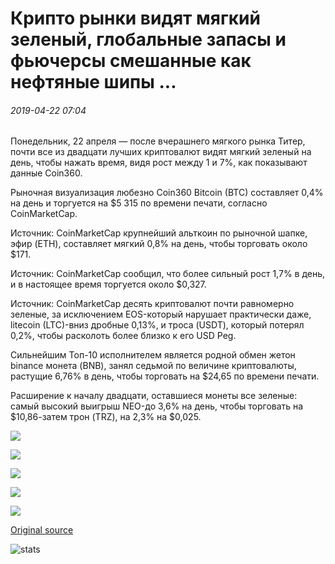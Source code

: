 # Крипто рынки видят мягкий зеленый, глобальные запасы и фьючерсы смешанные как нефтяные шипы ...

###### 2019-04-22 07:04

Понедельник, 22 апреля — после вчерашнего мягкого рынка Титер, почти все из двадцати лучших криптовалют видят мягкий зеленый на день, чтобы нажать время, видя рост между 1 и 7%, как показывают данные Coin360.

Рыночная визуализация любезно Coin360 Bitcoin (BTC) составляет 0,4% на день и торгуется на $5 315 по времени печати, согласно CoinMarketCap.

Источник: CoinMarketCap крупнейший альткоин по рыночной шапке, эфир (ETH), составляет мягкий 0,8% на день, чтобы торговать около $171.

Источник: CoinMarketCap сообщил, что более сильный рост 1,7% в день, и в настоящее время торгуется около $0,327.

Источник: CoinMarketCap десять криптовалют почти равномерно зеленые, за исключением EOS-который нарушает практически даже, litecoin (LTC)-вниз дробные 0,13%, и троса (USDT), который потерял 0,2%, чтобы расколоть более близко к его USD Peg.

Сильнейшим Топ-10 исполнителем является родной обмен жетон binance монета (BNB), занял седьмой по величине криптовалюты, растущие 6,76% в день, чтобы торговать на $24,65 по времени печати.

Расширение к началу двадцати, оставшиеся монеты все зеленые: самый высокий выигрыш NEO-до 3,6% на день, чтобы торговать на $10,86-затем трон (TRZ), на 2,3% на $0,025.

![](https://s3.cointelegraph.com/storage/uploads/view/77bcb455f39edf07c59f0ee01f0056b1.png)

![](https://s3.cointelegraph.com/storage/uploads/view/2fa59426e714ce8d2eded069951fcef8.png)

![](https://s3.cointelegraph.com/storage/uploads/view/b9c7c31fcf1be3a246e01e5a9d4ebf0c.png)

![](https://s3.cointelegraph.com/storage/uploads/view/51eaad1a6d008b1c33dcc27d79d7597b.png)

![](https://s3.cointelegraph.com/storage/uploads/view/b0853a72a8fcf9812db8dd0b04cbcb3b.png)

[Original source](https://cointelegraph.com/news/crypto-markets-see-mild-green-global-stocks-and-futures-mixed-as-oil-spikes)

![stats](https://c.statcounter.com/11760860/0/a89fa40b/1/ "stats")